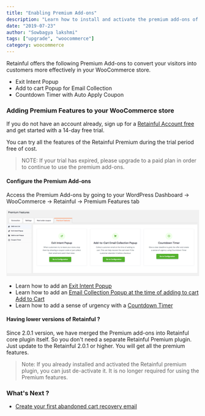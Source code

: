 ```yaml
---
title: "Enabling Premium Add-ons"
description: "Learn how to install and activate the premium add-ons of Retainful in your WooCommerce store"
date: "2019-07-23"
author: "Sowbagya lakshmi"
tags: ["upgrade", "woocommerce"]
category: woocommerce
---
```


Retainful offers the following Premium Add-ons to convert your visitors into customers more effectively in your WooCommerce store.

* Exit Intent Popup
* Add to cart Popup for Email Collection
* Countdown Timer with Auto Apply Coupon

### Adding Premium Features to your WooCommerce store

If you do not have an account already, sign up for a [Retainful Account free](https://app.retainful.com/?utm_source=enabling_premium_add_ons&utm_medium=retainful_account_free&utm_campaign=docs) and get started with a 14-day free trial. 

You can try all the features of the Retainful Premium during the trial period free of cost.

> NOTE: If your trial has expired, please upgrade to a paid plan in order to continue to use the premium add-ons.

#### Configure the Premium Add-ons

Access the Premium Add-ons by going to your WordPress Dashboard -> WooCommerce -> Retainful -> Premium Features tab

![PremiumFeatures](https://raw.githubusercontent.com/retainful/site-images/master/docs/Installation/premium-features.png)

- Learn how to add an [Exit Intent Popup](https://www.retainful.com/docs/woocommerce/exit-intent-popup)
- Learn how to add an [Email Collection Popup at the time of adding to cart Add to Cart](https://www.retainful.com/docs/woocommerce/collect-email-address-before-adding-to-cart-in-woocommerce)
- Learn how to add a sense of urgency with a [Countdown Timer](https://www.retainful.com/docs/woocommerce/coupon-timer)

#### Having lower versions of Retainful ?

Since 2.0.1 version, we have merged the Premium add-ons into Retainful core plugin itself. So you don't need a separate Retainful Premium plugin. 
Just update to the Retainful 2.0.1 or higher. You will get all the premium features. 

> Note: If you already installed and activated the Retainful premium plugin, you can just de-activate it. It is no longer required for using the Premium features.

### What's Next ?

- [Create your first abandoned cart recovery email](https://www.retainful.com/docs/woocommerce/creating-an-abandoned-cart-email-sequence)